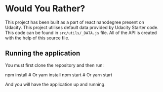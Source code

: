 # Would You Rather?

This project has been built as a part of react nanodegree present on Udacity. This project utilises default data provided by Udacity Starter code. This code can be found in `src/utils/_DATA.js` file. All of the API is created with the help of this source file.



## Running the application


You must first clone the repository and then run:

npm install                     # Or yarn install
npm start                       # Or yarn start


And you will have the application up and running.
